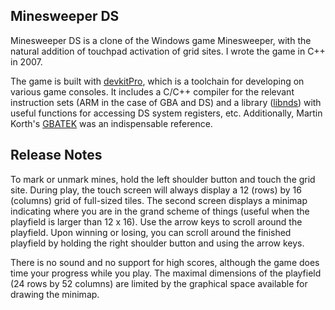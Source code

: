## Minesweeper DS

Minesweeper DS is a clone of the Windows game Minesweeper, with the natural addition of touchpad activation of grid sites. I wrote the game in C++ in 2007.

The game is built with [devkitPro](http://devkitpro.org/), which is a toolchain for developing on various game consoles. It includes a C/C++ compiler for the relevant instruction sets (ARM in the case of GBA and DS) and a library ([libnds](http://libnds.devkitpro.org/)) with useful functions for accessing DS system registers, etc. Additionally, Martin Korth's [GBATEK](http://problemkaputt.de/gbatek.htm) was an indispensable reference.

## Release Notes

To mark or unmark mines, hold the left shoulder button and touch the grid site. During play, the touch screen will always display a 12 (rows) by 16 (columns) grid of full-sized tiles. The second screen displays a minimap indicating where you are in the grand scheme of things (useful when the playfield is larger than 12 x 16). Use the arrow keys to scroll around the playfield. Upon winning or losing, you can scroll around the finished playfield by holding the right shoulder button and using the arrow keys.

There is no sound and no support for high scores, although the game does time your progress while you play. The maximal dimensions of the playfield (24 rows by 52 columns) are limited by the graphical space available for drawing the minimap.
